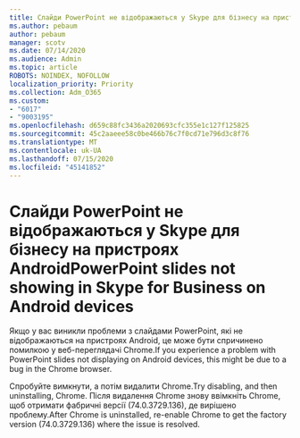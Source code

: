 ```yaml
---
title: Слайди PowerPoint не відображаються у Skype для бізнесу на пристроях Android
ms.author: pebaum
author: pebaum
manager: scotv
ms.date: 07/14/2020
ms.audience: Admin
ms.topic: article
ROBOTS: NOINDEX, NOFOLLOW
localization_priority: Priority
ms.collection: Adm_O365
ms.custom:
- "6017"
- "9003195"
ms.openlocfilehash: d659c88fc3436a2020693cfc355e1c127f125825
ms.sourcegitcommit: 45c2aaeee58c0be466b76c7f0cd71e796d3c8f76
ms.translationtype: MT
ms.contentlocale: uk-UA
ms.lasthandoff: 07/15/2020
ms.locfileid: "45141852"
---
```

# <a name="powerpoint-slides-not-showing-in-skype-for-business-on-android-devices"></a><span data-ttu-id="3e859-102">Слайди PowerPoint не відображаються у Skype для бізнесу на пристроях Android</span><span class="sxs-lookup"><span data-stu-id="3e859-102">PowerPoint slides not showing in Skype for Business on Android devices</span></span>

<span data-ttu-id="3e859-103">Якщо у вас виникли проблеми з слайдами PowerPoint, які не відображаються на пристроях Android, це може бути спричинено помилкою у веб-переглядачі Chrome.</span><span class="sxs-lookup"><span data-stu-id="3e859-103">If you experience a problem with PowerPoint slides not displaying on Android devices, this might be due to a bug in the Chrome browser.</span></span>

<span data-ttu-id="3e859-104">Спробуйте вимкнути, а потім видалити Chrome.</span><span class="sxs-lookup"><span data-stu-id="3e859-104">Try disabling, and then uninstalling, Chrome.</span></span> <span data-ttu-id="3e859-105">Після видалення Chrome знову ввімкніть Chrome, щоб отримати фабричні версії (74.0.3729.136), де вирішено проблему.</span><span class="sxs-lookup"><span data-stu-id="3e859-105">After Chrome is uninstalled, re-enable Chrome to get the factory version (74.0.3729.136) where the issue is resolved.</span></span>